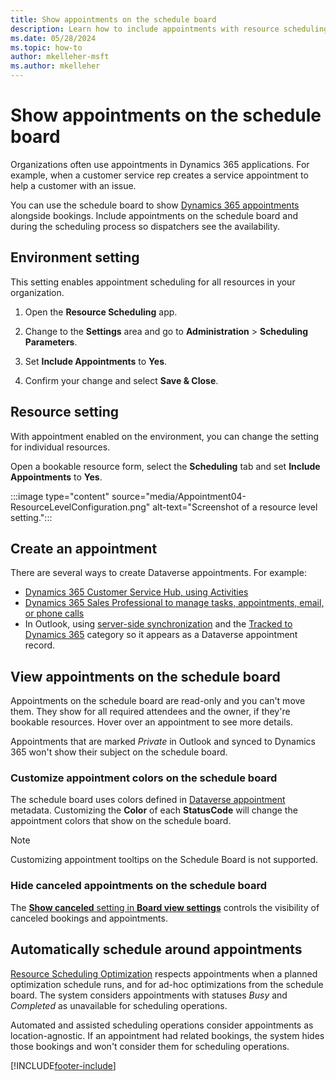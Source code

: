```yaml
---
title: Show appointments on the schedule board
description: Learn how to include appointments with resource scheduling in Dynamics 365 Field Service.
ms.date: 05/28/2024
ms.topic: how-to
author: mkelleher-msft
ms.author: mkelleher
---
```


# Show appointments on the schedule board

Organizations often use appointments in Dynamics 365 applications. For example, when a customer service rep creates a service appointment to help a customer with an issue.

You can use the schedule board to show [Dynamics 365 appointments](/dynamics365/customer-engagement/web-api/appointment) alongside bookings. Include appointments on the schedule board and during the scheduling process so dispatchers see the availability.

## Environment setting

This setting enables appointment scheduling for all resources in your organization.

1. Open the **Resource Scheduling** app.

1. Change to the **Settings** area and go to **Administration** > **Scheduling Parameters**.

1. Set **Include Appointments** to **Yes**.

1. Confirm your change and select **Save & Close**.

## Resource setting

With appointment enabled on the environment, you can change the setting for individual resources.

Open a bookable resource form, select the **Scheduling** tab and set **Include Appointments** to **Yes**.

:::image type="content" source="media/Appointment04-ResourceLevelConfiguration.png" alt-text="Screenshot of a resource level setting.":::

## Create an appointment

There are several ways to create Dataverse appointments. For example:

- [Dynamics 365 Customer Service Hub, using Activities](/dynamics365/customer-service/customer-service-hub-user-guide-basics#understand-activities)
- [Dynamics 365 Sales Professional to manage tasks, appointments, email, or phone calls](/dynamics365/sales-professional/manage-activities)
- In Outlook, using [server-side synchronization](/power-platform/admin/server-side-synchronization) and the [Tracked to Dynamics 365](/power-platform/admin/use-outlook-category-track-appointments-emails) category so it appears as a Dataverse appointment record.

## View appointments on the schedule board

Appointments on the schedule board are read-only and you can't move them. They show for all required attendees and the owner, if they're bookable resources. Hover over an appointment to see more details.

Appointments that are marked *Private* in Outlook and synced to Dynamics 365 won't show their subject on the schedule board.

### Customize appointment colors on the schedule board

The schedule board uses colors defined in [Dataverse appointment](/dynamics365/customer-engagement/web-api/appointment) metadata. Customizing the **Color** of each **StatusCode** will change the appointment colors that show on the schedule board. 

> [!NOTE]  
> Customizing appointment tooltips on the Schedule Board is not supported. 

### Hide canceled appointments on the schedule board

The [**Show canceled** setting in **Board view settings**](schedule-board-tab-settings.md) controls the visibility of canceled bookings and appointments.

## Automatically schedule around appointments

[Resource Scheduling Optimization](rso-overview.md) respects appointments when a planned optimization schedule runs, and for ad-hoc optimizations from the schedule board. The system considers appointments with statuses *Busy* and *Completed* as unavailable for scheduling operations.

Automated and assisted scheduling operations consider appointments as location-agnostic. If an appointment had related bookings, the system hides those bookings and won't consider them for scheduling operations.

[!INCLUDE[footer-include](../includes/footer-banner.md)]
